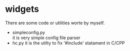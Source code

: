 widgets
=======

There are some code or utilities worte by myself.
* simpleconfig.py  
  it is very simple config file parser 
* hc.py
  it is the utilty to fix '#include' statament in C/CPP

